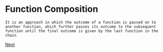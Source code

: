 # Function Composition

    It is an approach in which the outcome of a function is passed on to another function, which further passes its outcome to the subsequent function until the final outcome is given by the last function in the chain

[Next](../09-immutability/README.md)
